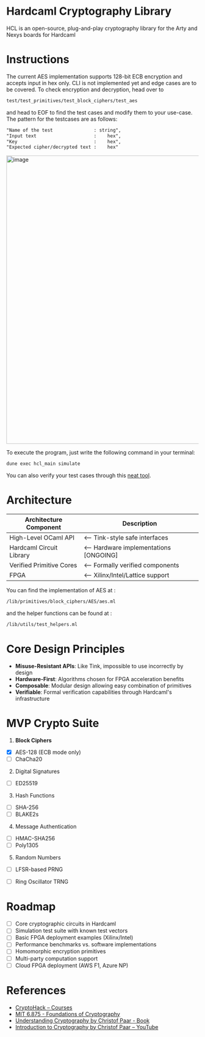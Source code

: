 # Hardcaml Cryptography Library 
HCL is an open-source, plug-and-play cryptography library for the Arty and Nexys boards for Hardcaml

# Instructions 

The current AES implementation supports 128-bit ECB encryption and accepts input in hex only. CLI is not implemented yet and edge cases are to be covered. To check encryption and decryption, head over to 

```bash
test/test_primitives/test_block_ciphers/test_aes
```
and head to EOF to find the test cases and modify them to your use-case. The pattern for the testcases are as follows:
```markdown
"Name of the test               : string",
"Input text                     :    hex",
"Key                            :    hex",
"Expected cipher/decrypted text :    hex"
```


<img width="1056" height="753" alt="image" src="https://github.com/user-attachments/assets/d3a5e13e-6d9b-4d88-8d8f-55f39073f611" />

To execute the program, just write the following command in your terminal:
```ocaml
dune exec hcl_main simulate
```


You can also verify your test cases through this [neat tool](http://aes.online-domain-tools.com/).


# Architecture

| Architecture Component           | Description                                  |
|----------------------------------|----------------------------------------------|
| High-Level OCaml API             | <-- Tink-style safe interfaces               |
| Hardcaml Circuit Library         | <-- Hardware implementations [ONGOING]         |
| Verified Primitive Cores         | <-- Formally verified components             |
| FPGA                             | <-- Xilinx/Intel/Lattice support             |


You can find the implementation of AES at :
```bash
/lib/primitives/block_ciphers/AES/aes.ml
```
and the helper functions can be found at :
```bash
/lib/utils/test_helpers.ml
```

# Core Design Principles

-  **Misuse-Resistant APIs**: Like Tink, impossible to use incorrectly by design
-  **Hardware-First**: Algorithms chosen for FPGA acceleration benefits
-  **Composable**: Modular design allowing easy combination of primitives
-  **Verifiable**: Formal verification capabilities through Hardcaml's infrastructure


# MVP Crypto Suite 
1. **Block Ciphers**
- [x] AES-128 (ECB mode only)
- [ ] ChaCha20

2. Digital Signatures
- [ ] ED25519

3. Hash Functions
- [ ] SHA-256
- [ ] BLAKE2s

4. Message Authentication
- [ ] HMAC-SHA256
- [ ] Poly1305
      
5. Random Numbers
- [ ] LFSR-based PRNG
- [ ] Ring Oscillator TRNG


# Roadmap

- [ ] Core cryptographic circuits in Hardcaml
- [ ] Simulation test suite with known test vectors
- [ ] Basic FPGA deployment examples (Xilinx/Intel)
- [ ] Performance benchmarks vs. software implementations
- [ ] Homomorphic encryption primitives
- [ ] Multi-party computation support
- [ ] Cloud FPGA deployment (AWS F1, Azure NP)

# References 

- [CryptoHack – Courses](https://cryptohack.org/courses/)
- [MIT 6.875 - Foundations of Cryptography](http://mit6875.org/)
- [Understanding Cryptography by Christof Paar - Book](https://www.cryptography-textbook.com/book/#toc)
- [Introduction to Cryptography by Christof Paar – YouTube](https://www.youtube.com/@introductiontocryptography4223/videos)
